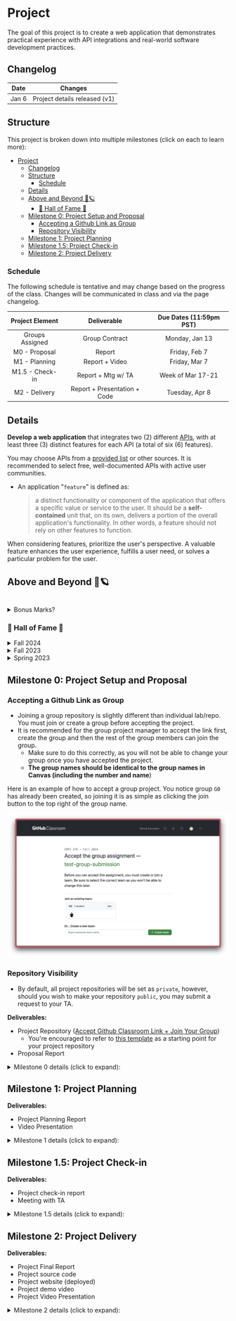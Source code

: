 # Project

The goal of this project is to create a web application that demonstrates practical experience with API integrations and real-world software development practices.

## Changelog

|  Date  |            Changes            |
| :----: | :---------------------------: |
| Jan 6  | Project details released (v1) |


## Structure

This project is broken down into multiple milestones (click on each to learn more):

- [Project](#project)
  - [Changelog](#changelog)
  - [Structure](#structure)
    - [Schedule](#schedule)
  - [Details](#details)
  - [Above and Beyond 🚀🪐](#above-and-beyond-)
    - [🌟 Hall of Fame 🌟](#-hall-of-fame-)
  - [Milestone 0: Project Setup and Proposal](#milestone-0-project-setup-and-proposal)
    - [Accepting a Github Link as Group](#accepting-a-github-link-as-group)
    - [Repository Visibility](#repository-visibility)
  - [Milestone 1: Project Planning](#milestone-1-project-planning)
  - [Milestone 1.5: Project Check-in](#milestone-15-project-check-in)
  - [Milestone 2: Project Delivery](#milestone-2-project-delivery)


### Schedule 

The following schedule is tentative and may change based on the progress of the class. Changes will be communicated in class and via the page changelog.

| Project Element |         Deliverable          | Due Dates (11:59pm PST) |
| :-------------: | :--------------------------: | :---------------------: |
| Groups Assigned |        Group Contract        |     Monday, Jan 13      |
|  M0 - Proposal  |            Report            |      Friday, Feb 7      |
|  M1 - Planning  |        Report + Video        |      Friday, Mar 7      |
| M1.5 - Check-in |      Report + Mtg w/ TA      |    Week of Mar 17-21    |
|  M2 - Delivery  | Report + Presentation + Code |      Tuesday, Apr 8      |


## Details

**Develop a web application** that integrates two (2) different [APIs](https://www.ibm.com/cloud/learn/api), with at least three (3) distinct features for each API (a total of six (6) features).

You may choose APIs from a [provided list](https://github.com/public-apis/public-apis) or other sources. It is recommended to select free, well-documented APIs with active user communities.

- An application "`feature`" is defined as:
  > a distinct functionality or component of the application that offers a specific value or service to the user. It should be a **self-contained** unit that, on its own, delivers a portion of the overall application's functionality. In other words, a feature should not rely on other features to function. 

When considering features, prioritize the user's perspective. A valuable feature enhances the user experience, fulfills a user need, or solves a particular problem for the user.

## Above and Beyond 🚀🪐

<br>

<details>
<summary>Bonus Marks?</summary>
Each semester, the teaching team selects a few standout projects that showcase exceptional effort, creativity, and innovation. In lieu of bonus marks, these projects are honored in the “Hall of Fame” and may have the opportunity to continue as research projects in future semester(s). Research projects usually lead to publications, presentations, and potential collaborations with industry partners.

While the core project requirements are essential, these projects are often well-polished, demonstrate a **strong attention to detail**, and solve **a unique societal problem**. In spirit of the rise of *AI-Education tools*, projects that incorporate AI-based learning platforms, simulations, teaching tools, or research tools will be given special consideration.
</details>


### 🌟 Hall of Fame 🌟
<details>
<summary>Fall 2024</summary>

- WanderWise - [Video Presentation](https://youtu.be/WI8YdPw-tSo?si=bdsa13SOyyLZpcX-)
- MindstreamAI - [Video Presentation](https://www.youtube.com/watch?v=8oSEa6JYfmg&ab_channel=raghavahuja), [Website Link](https://mindstreamai.onrender.com/) 
</details>

<details>
<summary>Fall 2023</summary>

- Paletä - [Video Demo](https://youtu.be/yhZiRMkjtFk?si=oofHU95EsmevR1BD)
- ReactPedia - [Website Link](https://reactpedia.vercel.app/) 
</details>

<details>
<summary>Spring 2023</summary>

- Fluentify - [Website Link](https://fluent-ify.netlify.app/)
- GoodGame - [Website Link](https://andre-martin.github.io/boardgame-list) 
- EasyGrammar - [Video Demo](https://drive.google.com/file/d/1BGwYyWy6-Ay4LPMKNaLGZ9Xeqsm9he0E/view) 
</details>


## Milestone 0: Project Setup and Proposal

### Accepting a Github Link as Group 

- Joining a group repository is slightly different than individual lab/repo. You must join or create a group before accepting the project. 
- It is recommended for the group project manager to accept the link first, create the group and then the rest of the group members can join the group.
  - Make sure to do this correctly, as you will not be able to change your group once you have accepted the project.
  - **The group names should be identical to the group names in Canvas (including the number and name**)

Here is an example of how to accept a group project. You notice group `G0` has already been created, so joining it is as simple as clicking the join button to the top right of the group name.

![Group Project](images/Github-Group.png)

### Repository Visibility

- By default, all project repositories will be set as `private`, however, should you wish to make your repository `public`, you may submit a request to your TA.


**Deliverables:**
- Project Repository ([Accept Github Classroom Link + Join Your Group](https://classroom.github.com/a/h16auAmt)) 
  - You're encouraged to refer to [this template](https://github.com/CMPT-276-SPRING-2025/CMPT-276-Project-Template) as a starting point for your project repository
- Proposal Report

<details>
<summary>Milestone 0 details (click to expand):</summary>

- Complete and sign group contract with TA approval 
  - This should include your group members, communication tools, and meeting schedules
- Setup Project Repository 
  - Create a `docs`, `src` and `misc` folder
  - On the repo root, update `README.md` file with the project title, group members, and a brief description of the project
- Research and find `4 APIs` that you wish to use for your project
  - The first 2 APIs will be your primary choice, the other 2 will be backup options in case the primary APIs are not approved/do not work out

**Project proposal report:**
  - A cover page with the project title, group members and link to github repository
  - Include an overview of the project and the problem it aims to solve
    - You should explain where the idea came from and why it is important
    - This should include a list of potential users and their needs (how does this application fulfill those needs?)
  - Create 1 persona for each application user group 
  - List chosen APIs (4 total) and a brief description of each
  - A brief description of the features you plan to implement for each API (3 features per API, 12 features total) 
    - You will only implement 6 features in the final project, the other 6 are for backup 
  - Write 1 user story for each feature you plan to implement  
  - A low-fidelity storyboard of the application interface/features
    - This should include the user flow and how the user will interact with the application 
    - This can be hand-drawn or developed using software tools ([list of tools available here](resources.md?id=design-tools))
  - Choose a [front-end technology stack](resources.md?id=languages-and-frameworks) that this project will be based on
    - Briefly explain why you chose this stack
    - It is recommended to use a modern web application framework (e.g., React, Angular, Vue)
    - You will NOT be implementing a back-end (database) for this project
  
</details>


## Milestone 1: Project Planning

**Deliverables:**
- Project Planning Report
- Video Presentation

<details>
<summary>Milestone 1 details (click to expand):</summary>

<br>

**Project planning report:**
- With approval from the TA, finalize the 2 APIs you will be using for the project
  - Include a brief description of each API and how it will be used in the project
- Determine the features you will be implementing for each API (6 total)
  - This should include a detailed description of each feature and how it will benefit the user
  - Include any changes made to the features since the proposal
- Convert the low-fidelity storyboard to a mid-fidelity prototype
  - This should include a more detailed design of the application interface
  - The prototype should be interactive and demonstrate the user flow
  - It is expected that the prototype will be developed using a design tool ([list of tools available here](resources.md?id=design-tools))
- Choose a SDLC model that you will be following for the project
  - This SDLC must be based on one of the variations introduced in class
  - Briefly explain why you chose this model 
- Develop a work breakdown structure (WBS) of all the tasks associated with the project 
  - Prioritize tasks based on dependencies and importance
  - By the end of this milestone, these tasks should be written as tickets (Github Issues) and added to the github project 
- Project schedule with milestones and deadlines
  - This should provide a timeline for the project, including when each feature will be developed and tested
  - It is recommended to schedule internal deadlines and include buffer days between the internal and actual deadlines
- A risk assessment of potential issues that may arise during the project and how you plan on mitigating them
  - Include at least 5 low-risk, 5 medium-risk, and 5 high-risk issues (15 total) with mitigation strategies for each
- Use Data Flow Diagrams (level 0 and level 1) to outline how data flows within the application
  - Between the APIs and your application
- MVC model diagram for the application
  - This should include a high-level overview of how the application will be structured and a description of each component
- Appendix with any additional information that was not included in the main report
  - Provide a list of all group members and their detailed contributions to the project
  - Provide a changelog table that includes any revisions since the proposal 
  - Any additional diagrams, charts, or tables that were not included in the main report

**Video Presentation:**

Create a video presentation (with subtitles) intended for your classmates, TA and instructor (6 mins max)
- This will be reviewed by other groups and the teaching team to get a better understanding of your project. 
  - Your video will be peer reviewed and accessible by all students in the class
- Each group member should have at least a 1-2 minute(s) speaking role in the presentation
  - You do not need to necessarily show your faces in the video, but it is highly encouraged
  - Make sure to introduce yourselves at the beginning of the presentation
- Make sure to practice your presentation multiple times before the actual presentation
  - Ensure transitions between speakers are smooth and that the presentation flows well
- The audio should be clear and easy to understand
- The video should be engaging and informative
- A `10%` penalty will be applied to videos over the time limit
- The video should include:
- A brief overview of the project and the problem it aims to solve (~1 minute)
- A high-level overview of the chosen APIs and the features you plan to implement (~2 minutes)
  - Use personas and user stories to explain how these features will benefit the user
- A walkthrough of the mid-fidelity prototype (~2 minutes)
  - This doesn't need to be a detailed walkthrough, but should give a general idea of how the application will look and function
- A high-level overview of application data flow (DFD or MVC diagram) (~1 minute)
  - This should show how data flows between the APIs and the application
 
</details>

## Milestone 1.5: Project Check-in

**Deliverables:**
- Project check-in report
- Meeting with TA

<details>
<summary>Milestone 1.5 details (click to expand):</summary>

This project check-in is an opportunity for your group to receive feedback on the progress of your project and ensure that you are on track to complete the project successfully. 

The check-in will be a 15-minute meeting with your assigned TA. As we approach the check-in date, groups will be provided with a sign-up sheet to select a time slot for their meeting (on a first-come, first-serve basis).

To prepare for this check-in, your group should submit a 1-page report that includes the group's progress on the following items:


|         Item          |                          Expected Progress                          |
| :-------------------: | :-----------------------------------------------------------------: |
|    API 1 features     |           Features should be completed or near completion           |
|    API 2 features     |           Features details should be confirmed and planned           |
| Application Interface |  Interface should be developed and interactive with API 1 features  |
|         CI/CD         |              Pipeline should be set up and configured               |
|  Application Testing  | Automated tests should be set up and configured for API 1 features |


> **All group members are required to attend this check-in. Any member who fails to attend will receive a `10% deduction` from their individual project grade. Individuals who arrive late will also be subject to a penalty of `1%` per minute. No exceptions will be made.**

</details>

## Milestone 2: Project Delivery

**Deliverables:**
- Project Final Report
- Project source code
- Project website (deployed)
- Project demo video
- Project Video Presentation

<details>
<summary>Milestone 2 details (click to expand):</summary>

<br>

**Project final report:**

- Cover page with the project title, group members, links to github repository, video demo and deployed website 
- Analysis of the project's success in meeting the user needs and solving the problem
  - This should include feedback from real users (testing session with classmates)
- Analysis of the project's SDLC model and how it was used in the project
  - Include any changes made to the model during the project
- Detailed description of the features implemented for each API
  - Explain any changes made to the features since the planning stage
- Detailed description and overview of the CI/CD pipeline and how it was used in the project
  - Testing, deployment, and monitoring should be included in this description
- Description of the project's testing strategy and how it was implemented
- Detailed diagram of the project's architecture
  - An updated (since M1) level 1 DFD of the application's structure and how data flows within the application
  - An updated (since M1) MVC model of the application 
- List of known bugs and issues with the project and their severity (table format)
  - Any bug identified and missing from this list will impact the project grade
  - It is recommended to use a bug tracking tool (e.g., Github Issues) to track these bugs
  - Bug reports should include a description of the bug, steps to reproduce, and severity level and link to Github Issue
- Description of the project's future work and potential improvements
  - This should include any features that were not implemented and how they could be implemented in the future
- Lessons learned and project takeaways
  - Include challenges faced during the project and how they were overcome 
- Appendix with any additional information that was not included in the main report
  - Provide a list of all group members and their detailed contributions to the project
  - Provide a changelog table that includes any revisions since previous milestones 
  - Peer testing feedback form (survey questions) 
  - All the peer testing feedback received from classmates (survey results)
  - Any additional diagrams, charts, or tables that were not included in the main report


**Source Code:**

- The website should be fully functional and demonstrate the features implemented for each API
- At the minimum, the application should be tested using:
  - Unit tests for each feature (automated through CI/CD pipeline)
  - Integration tests for each feature (automated through CI/CD pipeline)
  - Real user testing for each feature (manual through in-class session)
    - This should be drawn from your classmates (peer testing session)
- Application interface should follow Jakob Nielsen's 10 Usability Heuristics
  - [Link to Heuristics](https://www.nngroup.com/articles/ten-usability-heuristics//)
  - [Link to Video Playlist on Heuristics](https://www.youtube.com/playlist?list=PLJOFJ3Ok_idtb2YeifXlG1-TYoMBLoG6I)
  - Application will be thoroughly tested by the teaching team
  - Attention to detail is key in this part of the project
- There should be no `errors`, `console.logs` or `warnings` in the project Console
- The root project `README` should include:
  - Step-by-step instructions for the project to be deployed locally, including instructions to install dependencies. The teaching team will be following these steps to deploy the application and if unsuccessful, the project will be subject to grade deductions
  - Link to all project website, reports and videos 
- All source code should be pushed to the project repository and organized in a clear and concise manner
  - The code should be well-documented and follow best practices for the chosen front-end technology stack
  - At the very least, the code should be linted and formatted correctly. There should be no "dead code" (e.g., code that is commented out and not used)
  - Code functions should be modular and reusable where possible. Functions should also have comments describing what they do, their input and output including data format/type.
  - Logic operations and loops should have comments describing their behaviour/logic in plain English


**Presentation:**

As part of this 8-10 minute **video** presentation (with subtitles), your group will present the following information to the class and teaching team:
- An overview of the project and the problem it aims to solve
- The chosen APIs and the features you implemented
  - Use personas and user stories to explain how these features benefit the user
- Overview of the CI/CD pipeline and how it was used in the project
- Project takeaways and lessons learned
- Project demo video (1-2 minutes)
  - The timing of this video does count towards the 8-10 minute limit (e.g. going above 10 minutes will result in a penalty)
  - This video should be a demonstration of the application's features on a live website (refer to Hall of Fame projects for examples)
  - It is recommended to have a voiceover explaining the features being demonstrated but not required
  - For future job applications, this video can be used as a portfolio piece (make it professional) 
- Future work and potential improvements

 
</details>